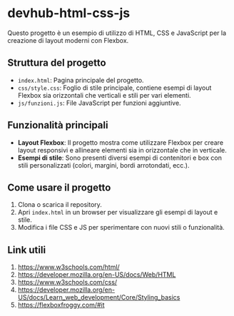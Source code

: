 # devhub-html-css-js

Questo progetto è un esempio di utilizzo di HTML, CSS e JavaScript per la creazione di layout moderni con Flexbox.

## Struttura del progetto

- `index.html`: Pagina principale del progetto.
- `css/style.css`: Foglio di stile principale, contiene esempi di layout Flexbox sia orizzontali che verticali e stili per vari elementi.
- `js/funzioni.js`: File JavaScript per funzioni aggiuntive.

## Funzionalità principali

- **Layout Flexbox**: Il progetto mostra come utilizzare Flexbox per creare layout responsivi e allineare elementi sia in orizzontale che in verticale.
- **Esempi di stile**: Sono presenti diversi esempi di contenitori e box con stili personalizzati (colori, margini, bordi arrotondati, ecc.).

## Come usare il progetto

1. Clona o scarica il repository.
2. Apri `index.html` in un browser per visualizzare gli esempi di layout e stile.
3. Modifica i file CSS e JS per sperimentare con nuovi stili o funzionalità.

## Link utili

1. https://www.w3schools.com/html/
2. https://developer.mozilla.org/en-US/docs/Web/HTML
3. https://www.w3schools.com/css/
4. https://developer.mozilla.org/en-US/docs/Learn_web_development/Core/Styling_basics
5. https://flexboxfroggy.com/#it